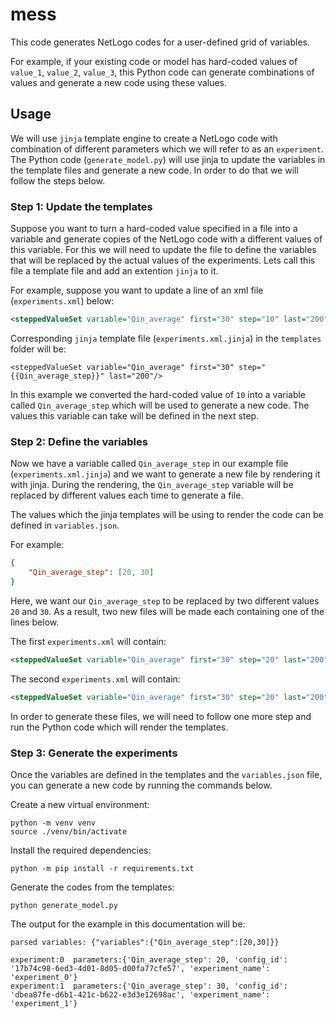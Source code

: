 # mess

This code generates NetLogo codes for a user-defined grid of variables.

For example, if your existing code or model has hard-coded values of `value_1`, `value_2`, `value_3`, this Python code can generate combinations of values and generate a new code using these values.

## Usage

We will use  `jinja` template engine to create a NetLogo code with combination of different parameters which we will refer to as an `experiment`. The Python code (`generate_model.py`) will use jinja to update the variables in the template files and generate a new code. In order to do that we will follow the steps below.

### Step 1: Update the templates

Suppose you want to turn a hard-coded value specified in a file into a variable and generate copies of the NetLogo code with a different values of this variable. For this we will need to update the file to define the variables that will be replaced by the actual values of the experiments. Lets call this file a template file and add an extention `jinja` to it. 

For example, suppose you want to update a line of an xml file (`experiments.xml`) below:

```xml
<steppedValueSet variable="Qin_average" first="30" step="10" last="200"/>
```

Corresponding `jinja` template file (`experiments.xml.jinja`) in the `templates` folder will be:

```jinja
<steppedValueSet variable="Qin_average" first="30" step="{{Qin_average_step}}" last="200"/>
```

In this example we converted the hard-coded value of `10` into a variable called `Qin_average_step` which will be used to generate a new code. The values this variable can take will be defined in the next step.

### Step 2: Define the variables

Now we have a variable called `Qin_average_step` in our example file (`experiments.xml.jinja`) and we want to generate a new file by rendering it with jinja. During the rendering, the `Qin_average_step` variable will be replaced by different values each time to generate a file.

The values which the jinja templates will be using to render the code can be defined in `variables.json`.

For example:

```json
{
    "Qin_average_step": [20, 30]
}

```

Here, we want our `Qin_average_step` to be replaced by two different values `20` and `30`. As a result, two new files will be made each containing one of the lines below.

The first `experiments.xml` will contain:
```xml
<steppedValueSet variable="Qin_average" first="30" step="20" last="200"/>
```

The second `experiments.xml` will contain:
```xml
<steppedValueSet variable="Qin_average" first="30" step="20" last="200"/>
```

In order to generate these files, we will need to follow one more step and run the Python code which will render the templates.

### Step 3: Generate the experiments

Once the variables are defined in the templates and the `variables.json` file, you can generate a new code by running the commands below.

Create a new virtual environment:

```shell
python -m venv venv
source ./venv/bin/activate
```

Install the required dependencies:

```shell
python -m pip install -r requirements.txt
```

Generate the codes from the templates:

```shell
python generate_model.py
```

The output for the example in this documentation will be:

```shell
parsed variables: {"variables":{"Qin_average_step":[20,30]}}

experiment:0  parameters:{'Qin_average_step': 20, 'config_id': '17b74c98-6ed3-4d01-8d05-d00fa77cfe57', 'experiment_name': 'experiment_0'}
experiment:1  parameters:{'Qin_average_step': 30, 'config_id': 'dbea87fe-d6b1-421c-b622-e3d3e12698ac', 'experiment_name': 'experiment_1'}
```
